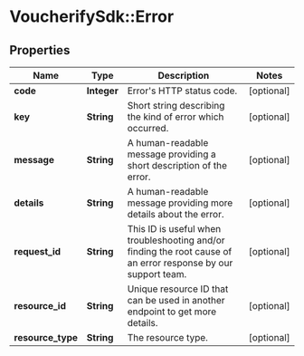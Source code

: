 # VoucherifySdk::Error

## Properties

| Name | Type | Description | Notes |
| ---- | ---- | ----------- | ----- |
| **code** | **Integer** | Error&#39;s HTTP status code. | [optional] |
| **key** | **String** | Short string describing the kind of error which occurred. | [optional] |
| **message** | **String** | A human-readable message providing a short description of the error. | [optional] |
| **details** | **String** | A human-readable message providing more details about the error. | [optional] |
| **request_id** | **String** | This ID is useful when troubleshooting and/or finding the root cause of an error response by our support team. | [optional] |
| **resource_id** | **String** | Unique resource ID that can be used in another endpoint to get more details. | [optional] |
| **resource_type** | **String** | The resource type. | [optional] |

